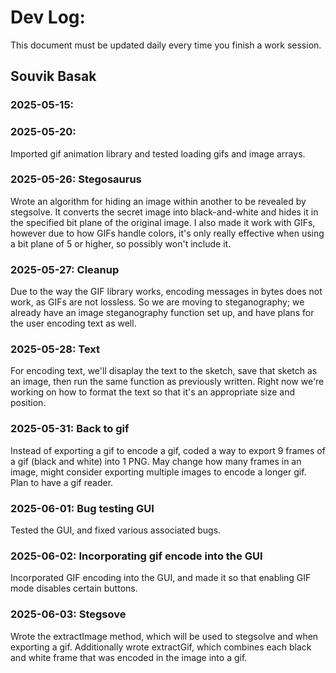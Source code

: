 # Dev Log:

This document must be updated daily every time you finish a work session.

## Souvik Basak

### 2025-05-15: 

### 2025-05-20:
Imported gif animation library and tested loading gifs and image arrays.

### 2025-05-26: Stegosaurus
Wrote an algorithm for hiding an image within another to be revealed by stegsolve. It converts the secret image into black-and-white and hides it in the specified bit plane of the original image. I also made it work with GIFs, however due to how GIFs handle colors, it's only really effective when using a bit plane of 5 or higher, so possibly won't include it.

### 2025-05-27: Cleanup
Due to the way the GIF library works, encoding messages in bytes does not work, as GIFs are not lossless. So we are moving to steganography; we already have an image steganography function set up, and have plans for the user encoding text as well.

### 2025-05-28: Text
For encoding text, we'll disaplay the text to the sketch, save that sketch as an image, then run the same function as previously written. Right now we're working on how to format the text so that it's an appropriate size and position.

### 2025-05-31: Back to gif
Instead of exporting a gif to encode a gif, coded a way to export 9 frames of a gif (black and white) into 1 PNG. May change how many frames in an image, might consider exporting multiple images to encode a longer gif. Plan to have a gif reader.

### 2025-06-01: Bug testing GUI
Tested the GUI, and fixed various associated bugs.

### 2025-06-02: Incorporating gif encode into the GUI
Incorporated GIF encoding into the GUI, and made it so that enabling GIF mode disables certain buttons.

### 2025-06-03: Stegsove
Wrote the extractImage method, which will be used to stegsolve and when exporting a gif. Additionally wrote extractGif, which combines each black and white frame that was encoded in the image into a gif.
